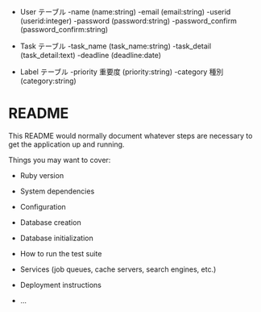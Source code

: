 
* User テーブル
  -name  (name:string)
  -email  (email:string)
  -userid  (userid:integer) 
  -password  (password:string)
  -password_confirm  (password_confirm:string)
    
 
* Task テーブル
  -task_name  (task_name:string)
  -task_detail  (task_detail:text)
  -deadline  (deadline:date)

* Label テーブル
  -priority 重要度 (priority:string)
  -category 種別  (category:string)



# README

This README would normally document whatever steps are necessary to get the
application up and running.

Things you may want to cover:

* Ruby version

* System dependencies

* Configuration

* Database creation

* Database initialization

* How to run the test suite

* Services (job queues, cache servers, search engines, etc.)

* Deployment instructions

* ...
